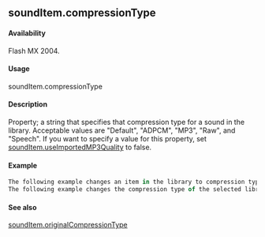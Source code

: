 ## soundItem.compressionType

#### Availability

Flash MX 2004.

#### Usage

soundItem.compressionType

#### Description

Property; a string that specifies that compression type for a sound in the library. Acceptable values are "Default", "ADPCM", "MP3", "Raw", and "Speech".
If you want to specify a value for this property, set [soundItem.useImportedMP3Quality](#!wielmic/developers-animatesdk-docs/test/SoundItem_object/soundIt13.md) to false.

#### Example

```javascript
The following example changes an item in the library to compression type Raw: fl.getDocumentDOM().library.items\[0\].compressionType = "Raw";
The following example changes the compression type of the selected library items to Speech: fl.getDocumentDOM().library.getSelectedItems().compressionType = "Speech";

```
#### See also

[soundItem.originalCompressionType](#!wielmic/developers-animatesdk-docs/test/SoundItem_object/soundIte7.md)
